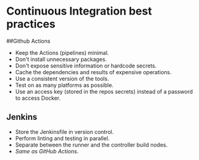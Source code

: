 # Continuous Integration best practices

##Github Actions
- Keep the Actions (pipelines) minimal.
- Don't install unnecessary packages.
- Don't expose sensitive information or hardcode secrets.
- Cache the dependencies and results of expensive operations.
- Use a consistent version of the tools.
- Test on as many platforms as possible.
- Use an access key (stored in the repos secrets) instead of a password to access Docker.

## Jenkins

- Store the Jenkinsfile in version control.
- Perform linting and testing in parallel.
- Separate between the runner and the controller build nodes.
- _Same as GitHub Actions._
